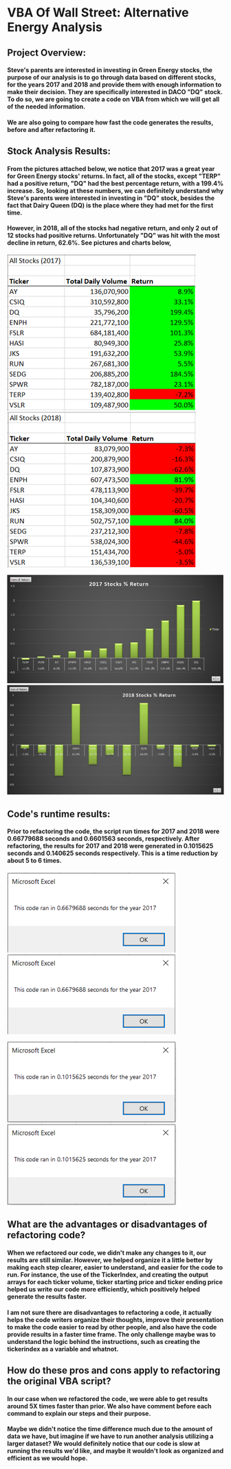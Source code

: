 # VBA Of Wall Street: Alternative Energy Analysis

## Project Overview:

#### Steve's parents are interested in investing in Green Energy stocks, the purpose of our analysis is to go through data based on different stocks, for the years 2017 and 2018 and provide them with enough information to make their decision. They are specifically interested in DACO "DQ" stock. To do so, we are going to create a code on VBA from which we will get all of the needed information.
#### We are also going to compare how fast the code generates the results, before and after refactoring it.

## Stock Analysis Results:

#### From the pictures attached below, we notice that 2017 was a great year for Green Energy stocks' returns. In fact, all of the stocks, except "TERP" had a positive return, "DQ" had the best percentage return, with a 199.4% increase. So, looking at these numbers, we can definitely understand why Steve's parents were interested in investing in "DQ" stock, besides the fact that Dairy Queen (DQ) is the place where they had met for the first time.
#### However, in 2018, all of the stocks had negative return, and only 2 out of 12 stocks had positive returns. Unfortunately "DQ" was hit with the most decline in return, 62.6%. See pictures and charts below,

![](Resources/Stocks_Results_2017.PNG)     ![](Resources/Stocks_Results_2018.PNG)

![](Resources/2017_Stocks_Chart.png)       ![](Resources/2018_Stocks_Chart.png)

## Code's runtime results:

#### Prior to refactoring the code, the script run times for 2017 and 2018 were 0.66779688 seconds and 0.6601563 seconds, respectively. After refactoring, the results for 2017 and 2018 were generated in 0.1015625 seconds and 0.140625 seconds respectively. This is a time reduction by about 5 to 6 times.
 

![](Resources/Initial_Elapse_Time_2017.PNG)          ![](Resources/Initial_Elapse_Time_2017.PNG)

![](Resources/VBA_Challenge_2017.png.PNG)            ![](Resources/VBA_Challenge_2017.png.PNG)



## What are the advantages or disadvantages of refactoring code?

#### When we refactored our code, we didn't make any changes to it, our results are still similar. However, we helped organize it a little better by making each step clearer, easier to understand, and easier for the code to run. For instance, the use of the TickerIndex, and creating the output arrays for each ticker volume, ticker starting price and ticker ending price helped us write our code more efficiently, which positively helped generate the results faster.
#### I am not sure there are disadvantages to refactoring a code, it actually helps the code writers organize their thoughts, improve their presentation to make the code easier to read by other people, and also have the code provide results in a faster time frame. The only challenge maybe was to understand the logic behind the instructions, such as creating the tickerindex as a variable and whatnot.


## How do these pros and cons apply to refactoring the original VBA script?

#### In our case when we refactored the code, we were able to get results around 5X times faster than prior. We also have comment before each command to explain our steps and their purpose. 
#### Maybe we didn't notice the time difference much due to the amount of data we have, but imagine if we have to run another analysis utilizing a larger dataset? We would definitely notice that our code is slow at running the results we'd like, and maybe it wouldn't look as organized and efficient as we would hope. 
